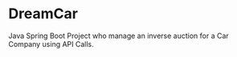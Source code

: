 # DreamCar
Java Spring Boot Project who manage an inverse auction for a Car Company using API Calls.
